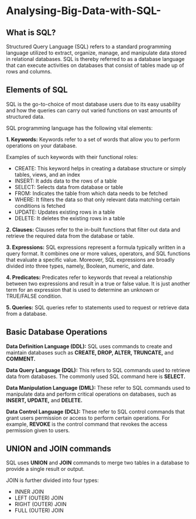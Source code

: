 # Analysing-Big-Data-with-SQL-

## What is SQL?
Structured Query Language (SQL) refers to a standard programming language utilized to extract, organize, manage, and manipulate data stored in relational databases.
SQL is thereby referred to as a database language that can execute activities on databases that consist of tables made up of rows and columns.

## Elements of SQL
SQL is the go-to-choice of most database users due to its easy usability and how the queries can carry out varied functions on vast amounts of structured data.

SQL programming language has the following vital elements:

**1. Keywords:** Keywords refer to a set of words that allow you to perform operations on your database.

Examples of such keywords with their functional roles:
<span style="color: green">
* CREATE: This keyword helps in creating a database structure or simply tables, views, and an index
* INSERT: It adds data to the rows of a table
* SELECT: Selects data from database or table
* FROM: Indicates the table from which data needs to be fetched
* WHERE: It filters the data so that only relevant data matching certain conditions is fetched
* UPDATE: Updates existing rows in a table
* DELETE: It deletes the existing rows in a table 
</span>

**2. Clauses:** Clauses refer to the in-built functions that filter out data and retrieve the required data from the database or table.

**3. Expressions:** SQL expressions represent a formula typically written in a query format. It combines one or more values, operators, and SQL functions that evaluate a specific value. Moreover, SQL expressions are broadly divided into three types, namely, Boolean, numeric, and date.

**4. Predicates:** Predicates refer to keywords that reveal a relationship between two expressions and result in a true or false value. It is just another term for an expression that is used to determine an unknown or TRUE/FALSE condition.

**5. Queries:** SQL queries refer to statements used to request or retrieve data from a database.

## Basic Database Operations
**Data Definition Language (DDL):** SQL uses commands to create and maintain databases such as **CREATE, DROP, ALTER, TRUNCATE,** and **COMMENT.**

**Data Query Language (DQL):** This refers to SQL commands used to retrieve data from databases. The commonly used SQL command here is **SELECT.**

**Data Manipulation Language (DML):** These refer to SQL commands used to manipulate data and perform critical operations on databases, such as **INSERT, UPDATE,** and **DELETE.**

**Data Control Language (DCL):** These refer to SQL control commands that grant users permission or access to perform certain operations. For example, **REVOKE** is the control command that revokes the access permission given to users.

## UNION and JOIN commands

SQL uses **UNION** and **JOIN** commands to merge two tables in a database to provide a single result or output. 

JOIN is further divided into four types:

* INNER JOIN
* LEFT (OUTER) JOIN
* RIGHT (OUTER) JOIN
* FULL (OUTER) JOIN
